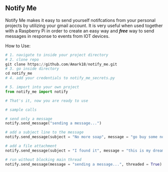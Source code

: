 ## Notify Me
Notify Me makes it easy to send yourself notifcations from your personal projects by utilizing your gmail account. It is very useful when used together with a Raspberry Pi in order to create an easy way and ***free*** way to send messages in response to events from IOT devices. 

How to Use:
```python
# 1. navigate to inside your project directory
# 2. clone repo
git clone https://github.com/Amark18/notify_me.git
# 3. go inside directory
cd notify_me
# 4. add your credentials to notify_me_secrets.py

# 5. import into your own project
from notify_me import notify

# That's it, now you are ready to use

# sample calls

# send only a message
notify.send_message("sending a message...")

# add a subject line to the message
notify.send_message(subject = "No more soap", message = "go buy some now")

# add a file attachment
notify.send_message(subject = "I found it", message = "this is my dream car", file_attachment = "path_to_car_file")

# run without blocking main thread
notify.send_message(message = "sending a message...", threaded = True)
```
